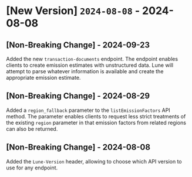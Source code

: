 # [New Version] `2024-08-08` - 2024-08-08

## [Non-Breaking Change] - 2024-09-23
Added the new `transaction-documents` endpoint. The endpoint enables clients to create emission estimates
with unstructured data. Lune will attempt to parse whatever information is available and create
the appropriate emission estimate.

## [Non-Breaking Change] - 2024-08-29
Added a `region_fallback` parameter to the `listEmissionFactors` API method. The parameter
enables clients to request less strict treatments of the existing `region` parameter in that
emission factors from related regions can also be returned.

## [Non-Breaking Change] - 2024-08-08
Added the `Lune-Version` header, allowing to choose which API version to use for any endpoint.

